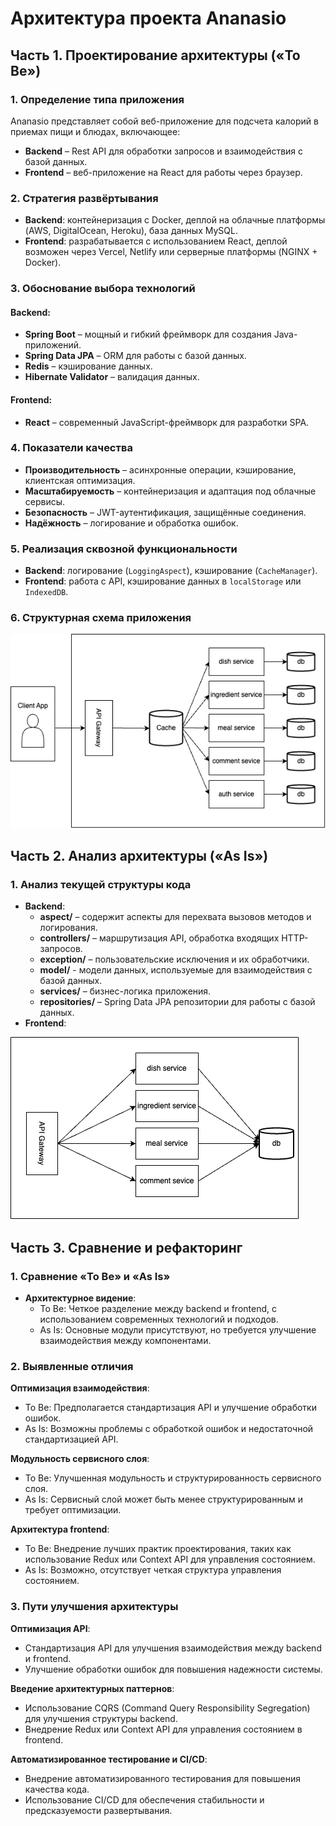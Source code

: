 # Архитектура проекта Ananasio

## Часть 1. Проектирование архитектуры («To Be»)

### 1. Определение типа приложения

Ananasio представляет собой веб-приложение для подсчета калорий в приемах пищи и блюдах, включающее:

- **Backend** – Rest API для обработки запросов и взаимодействия с базой данных.
- **Frontend** – веб-приложение на React для работы через браузер.

### 2. Стратегия развёртывания

- **Backend**: контейнеризация с Docker, деплой на облачные платформы (AWS, DigitalOcean, Heroku), база данных MySQL.
- **Frontend**: разрабатывается с использованием React, деплой возможен через Vercel, Netlify или серверные платформы (NGINX + Docker).

### 3. Обоснование выбора технологий

#### Backend:

- **Spring Boot** – мощный и гибкий фреймворк для создания Java-приложений.
- **Spring Data JPA** – ORM для работы с базой данных.
- **Redis** – кэширование данных.
- **Hibernate Validator** – валидация данных.

#### Frontend:

- **React** – современный JavaScript-фреймворк для разработки SPA.

### 4. Показатели качества

- **Производительность** – асинхронные операции, кэширование, клиентская оптимизация.
- **Масштабируемость** – контейнеризация и адаптация под облачные сервисы.
- **Безопасность** – JWT-аутентификация, защищённые соединения.
- **Надёжность** – логирование и обработка ошибок.

### 5. Реализация сквозной функциональности

- **Backend**: логирование (`LoggingAspect`), кэширование (`CacheManager`).
- **Frontend**: работа с API, кэширование данных в `localStorage` или `IndexedDB`.

### 6. Структурная схема приложения
![Архитектурная диаграмма ToBe](https://github.com/likevelerjegher/ananasio/blob/main/docs/pictures/architactureToBe.png)

## Часть 2. Анализ архитектуры («As Is»)

### 1. Анализ текущей структуры кода

- **Backend**:
  - **aspect/** – содержит аспекты для перехвата вызовов методов и логирования.
  - **controllers/** – маршрутизация API, обработка входящих HTTP-запросов.
  - **exception/** – пользовательские исключения и их обработчики.
  - **model/** - модели данных, используемые для взаимодействия с базой данных.
  - **services/** – бизнес-логика приложения.
  - **repositories/** – Spring Data JPA репозитории для работы с базой данных.
- **Frontend**:

![Архитектурная диаграмма AsIs](https://github.com/likevelerjegher/ananasio/blob/main/docs/pictures/architactureAsIs.png)

## Часть 3. Сравнение и рефакторинг

### 1. Сравнение «To Be» и «As Is»

- **Архитектурное видение**:
  - To Be: Четкое разделение между backend и frontend, с использованием современных технологий и подходов.
  - As Is: Основные модули присутствуют, но требуется улучшение взаимодействия между компонентами.

### 2. Выявленные отличия

**Оптимизация взаимодействия**:
- To Be: Предполагается стандартизация API и улучшение обработки ошибок.
- As Is: Возможны проблемы с обработкой ошибок и недостаточной стандартизацией API.

**Модульность сервисного слоя**:
- To Be: Улучшенная модульность и структурированность сервисного слоя.
- As Is: Сервисный слой может быть менее структурированным и требует оптимизации.

**Архитектура frontend**:
- To Be: Внедрение лучших практик проектирования, таких как использование Redux или Context API для управления состоянием.
- As Is: Возможно, отсутствует четкая структура управления состоянием.

### 3. Пути улучшения архитектуры

**Оптимизация API**:
- Стандартизация API для улучшения взаимодействия между backend и frontend.
- Улучшение обработки ошибок для повышения надежности системы.
  
**Введение архитектурных паттернов**:
- Использование CQRS (Command Query Responsibility Segregation) для улучшения структуры backend.
- Внедрение Redux или Context API для управления состоянием в frontend.

**Автоматизированное тестирование и CI/CD**:
- Внедрение автоматизированного тестирования для повышения качества кода.
- Использование CI/CD для обеспечения стабильности и предсказуемости развертывания.
